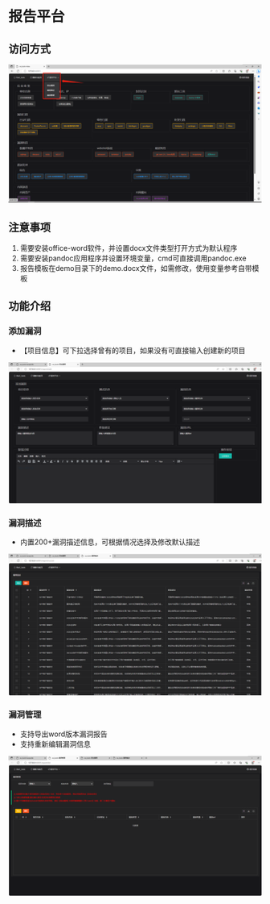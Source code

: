 # 报告平台

## 访问方式

![](images/image_JBJwimnNvh.png)

## 注意事项

1.  需要安装office-word软件，并设置docx文件类型打开方式为默认程序
2.  需要安装pandoc应用程序并设置环境变量，cmd可直接调用pandoc.exe
3.  报告模板在demo目录下的demo.docx文件，如需修改，使用变量参考自带模板
## 功能介绍
### 添加漏洞

-   【项目信息】可下拉选择曾有的项目，如果没有可直接输入创建新的项目

![](images/image_hJdi89A1LZ.png)

### 漏洞描述

-   内置200+漏洞描述信息，可根据情况选择及修改默认描述

![](images/image_kf1EcQhRTT.png)

### 漏洞管理

-   支持导出word版本漏洞报告
-   支持重新编辑漏洞信息

![](images/image_S9BI4haTME.png)

